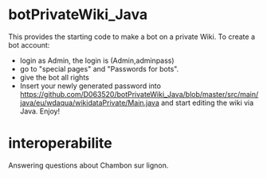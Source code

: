 # botPrivateWiki_Java
This provides the starting code to make a bot on a private Wiki.
To create a bot account:
- login as Admin, the login is (Admin,adminpass)
- go to "special pages" and "Passwords for bots".
- give the bot all rights
- Insert your newly generated password into https://github.com/D063520/botPrivateWiki_Java/blob/master/src/main/java/eu/wdaqua/wikidataPrivate/Main.java and start editing the wiki via Java. Enjoy!
# interoperabilite
Answering questions about Chambon sur lignon.
